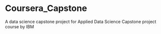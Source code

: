 # Coursera_Capstone
A data science capstone project for Applied Data Science Capstone project course by IBM
